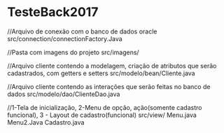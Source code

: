 # TesteBack2017

  //Arquivo de conexão com o banco de dados oracle
src/connection/connectionFactory.Java

  //Pasta com imagens do projeto
src/imagens/

  //Arquivo cliente contendo a modelagem, criação de atributos que serão cadastrados, com getters e setters
src/modelo/bean/Cliente.java

 //Arquivo cliente contendo as interações que serão feitas no banco de dados
src/modelo/dao/ClienteDao.java

//1-Tela de inicialização, 2-Menu de opção, ação(somente cadastro funcional), 3 - Layout de cadastro(funcional)
src/view/ Menu.java
          Menu2.Java
          Cadastro.java




